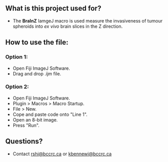 ## What is this project used for? 
- The **BraInZ** IamgeJ macro is used measure the invasiveness of tumour spheroids into *ex vivo* brain slices in the Z direction.


## How to use the file:

### Option 1:
- Open Fiji ImageJ Software.
- Drag and drop .ijm file.

### Option 2:
- Open Fiji ImageJ Software.
- Plugin > Macros > Macro Startup.
- File > New.
- Cope and paste code onto "Line 1".
- Open an 8-bit image.
- Press "Run".

## Questions?
- Contact rshi@bccrc.ca or kbennewi@bccrc.ca

